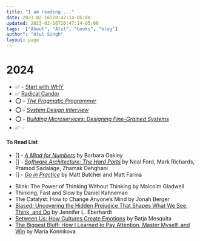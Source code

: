 ```yaml
---
title: "I am reading...."
date: 2023-02-16T20:47:14-05:00
updated: 2023-02-16T20:47:14-05:00
tags:  ["About", "Atul", "books", "blog"]
author": "Atul Singh"
layout: page
---
```


# 2024
- :white_check_mark: - [Start with WHY](https://simonsinek.com/books/start-with-why/)
- :white_check_mark: [Radical Candor](https://www.radicalcandor.com/the-book/)
- :o: - [_The Pragmatic Programmer_](https://www.informit.com/store/pragmatic-programmer-your-journey-to-mastery-20th-anniversary-9780135957059)
- :o: - [_System Design Interview_](https://www.amazon.com/System-Design-Interview-insiders-Second/dp/B08CMF2CQF)
- :o: - [_Building Microservices: Designing Fine-Grained Systems_](https://www.amazon.com/Building-Microservices-Designing-Fine-Grained-Systems)
- :white_check_mark: -

#### To Read List
- [] - [_A Mind for Numbers_](https://www.amazon.ca/Mind-Numbers-Science-Flunked-Algebra/dp/039916524X) by Barbara Oakley
- [] - [_Software Architecture: The Hard Parts_](https://www.amazon.ca/Software-Architecture-Parts-Neal-Ford-ebook/dp/B09H2H5QKC) by Neal Ford, Mark Richards, Pramod Sadalage, Zhamak Dehghani
- [] - [_Go in Practice_](https://www.amazon.com/Go-Practice-Techniques-Matt-Butcher/dp/1633430073) by Matt Butcher and Matt Farina
*  Blink: The Power of Thinking Without Thinking by Malcolm Gladwell
*  Thinking, Fast and Slow by Daniel Kahneman
*  The Catalyst: How to Change Anyone’s Mind by Jonah Berger
*  [Biased: Uncovering the Hidden Prejudice That Shapes What We See, Think, and Do](https://www.amazon.com/Biased-Uncovering-Hidden-Prejudice-Shapes-ebook/dp/B07DH89ZDY) by Jennifer L. Eberhardt
*  [Between Us: How Cultures Create Emotions](https://www.amazon.com/Between-Us-Cultures-Create-Emotions/dp/1324002441) by Batja Mesquita
*  [The Biggest Bluff: How I Learned to Pay Attention, Master Myself, and Win](https://www.amazon.com/Biggest-Bluff-Learned-Attention-Master/dp/052552262X) by Maria Konnikova
